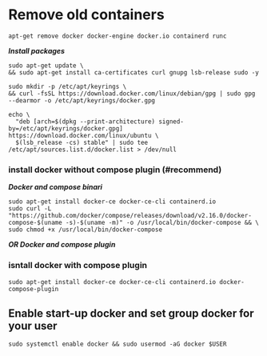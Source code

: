 # Remove old containers
```
apt-get remove docker docker-engine docker.io containerd runc
```
***Install packages***
```
sudo apt-get update \
&& sudo apt-get install ca-certificates curl gnupg lsb-release sudo -y

sudo mkdir -p /etc/apt/keyrings \
&& curl -fsSL https://download.docker.com/linux/debian/gpg | sudo gpg --dearmor -o /etc/apt/keyrings/docker.gpg

echo \
  "deb [arch=$(dpkg --print-architecture) signed-by=/etc/apt/keyrings/docker.gpg] https://download.docker.com/linux/ubuntu \
  $(lsb_release -cs) stable" | sudo tee /etc/apt/sources.list.d/docker.list > /dev/null
```

### install docker without compose plugin (#recommend)
***Docker and compose binari***
```
sudo apt-get install docker-ce docker-ce-cli containerd.io
sudo curl -L "https://github.com/docker/compose/releases/download/v2.16.0/docker-compose-$(uname -s)-$(uname -m)" -o /usr/local/bin/docker-compose && \
sudo chmod +x /usr/local/bin/docker-compose
```

***OR Docker and compose plugin***
### isntall docker with compose plugin
```
sudo apt-get install docker-ce docker-ce-cli containerd.io docker-compose-plugin
```
## Enable start-up docker and set group docker for your user
```
sudo systemctl enable docker && sudo usermod -aG docker $USER
```
